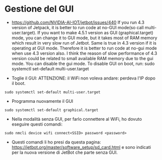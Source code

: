 # Gestione del GUI

- https://github.com/NVIDIA-AI-IOT/jetbot/issues/440
If you run 4.3 version of Jetpack, it is better to run code at no-GUI mode(so call multi-user.target). 
If you want to make 4.5.1 version as GUI (graphical.target) mode, you can change it to GUI mode, but it takes most of 
RAM memory which result in very slow run of Jetbot. Same is true in 4.3 version if it is operating at GUI mode. 
Therefore it is better to run code at no-gui mode when use 4.3 version also. I think the reason of slow performance of 4.3 version 
could be related to small available RAM memory due to the gui mode. You can disable the gui mode. 
To disable GUI on boot, run: sudo systemctl set-default multi-user.target


- Toglie il GUI: ATTENZIONE: il WiFi non voleva andare: perdeva l'IP dopo il boot.
```
sudo systemctl set-default multi-user.target
```

- Programma nuovamente il GUI
```
sudo systemctl set-default graphical.target
```

- Nella modalità senza GUI, per farlo connettere al WiFi, ho dovuto eseguire questi comandi:
```
sudo nmcli device wifi connect<SSID> password <password>
```

- Questi comandi li ho presi da questa pagina: https://jetbot.org/master/software_setup/sd_card.html
e sono indicati per la nuova versione di JetBot che parte senza GUI.
